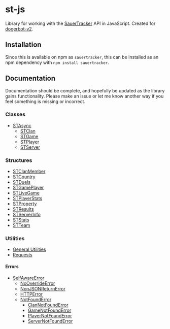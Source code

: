 # st-js
Library for working with the [SauerTracker](https://sauertracker.net/) API in JavaScript. Created for [dogerbot-v2](https://github.com/dogerish/dogerbot-v2).

## Installation
Since this is available on npm as `sauertracker`, this can be installed as an npm dependency with `npm install sauertracker`.

## Documentation
Documentation should be complete, and hopefully be updated as the library gains functionality. Please make an issue or let me know another way if you feel something is missing or incorrect.

### Classes
* [STAsync](docs/class/async.md)
	* [STClan](docs/class/clan.md)
	* [STGame](docs/class/game.md)
	* [STPlayer](docs/class/player.md)
	* [STServer](docs/class/server.md)

### Structures
* [STClanMember](docs/struct/clanmember.md)
* [STCountry](docs/struct/country.md)
* [STDuels](docs/struct/duels.md)
* [STGamePlayer](docs/struct/gameplayer.md)
* [STLiveGame](docs/struct/livegame.md)
* [STPlayerStats](docs/struct/playerstats.md)
* [STProperty](docs/struct/property.md)
* [STResults](docs/struct/results.md)
* [STServerInfo](docs/struct/serverinfo.md)
* [STStats](docs/struct/stats.md)
* [STTeam](docs/struct/team.md)

### Utilities
* [General Utilities](docs/utils/general.md)
* [Requests](docs/utils/requests.md)
#### Errors
* [SelfAwareError](docs/utils/errors/selfawareerror.md)
	* [NoOverrideError](docs/utils/errors/nooverrideerror.md)
	* [NonJSONReturnError](docs/utils/errors/nonjsonreturnerror.md)
	* [HTTPError](docs/utils/errors/httperror.md)
	* [NotFoundError](docs/utils/errors/notfounderror.md)
		* [ClanNotFoundError](docs/utils/errors/clannotfounderror.md)
		* [GameNotFoundError](docs/utils/errors/gamenotfounderror.md)
		* [PlayerNotFoundError](docs/utils/errors/playernotfounderror.md)
		* [ServerNotFoundError](docs/utils/errors/servernotfounderror.md)
